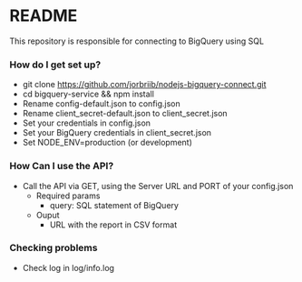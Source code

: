 # README #

This repository is responsible for connecting to BigQuery using SQL

### How do I get set up? ###

* git clone https://github.com/jorbriib/nodejs-bigquery-connect.git
* cd bigquery-service && npm install
* Rename config-default.json to config.json
* Rename client_secret-default.json to client_secret.json
* Set your credentials in config.json
* Set your BigQuery credentials in client_secret.json
* Set NODE_ENV=production (or development)

### How Can I use the API? ###

* Call the API via GET, using the Server URL and PORT of your config.json
    * Required params
        * query: SQL statement of BigQuery  
    * Ouput 
        * URL with the report in CSV format

### Checking problems ###

* Check log in log/info.log
